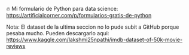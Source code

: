 🔥 Mi formulario de Python para data science: https://artificialcorner.com/p/formularios-gratis-de-python

Nota: El dataset de la ultima seccion no lo pude subit a GitHub porque pesaba mucho. Pueden descargarlo aqui: https://www.kaggle.com/lakshmi25npathi/imdb-dataset-of-50k-movie-reviews
